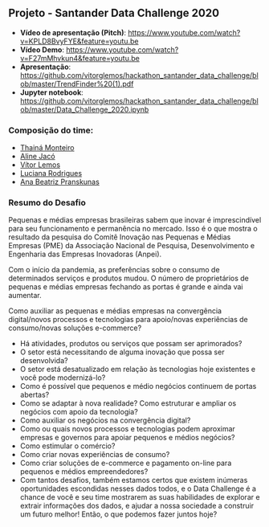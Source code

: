 ## Projeto - Santander Data Challenge 2020 

- **Vídeo de apresentação (Pitch)**: https://www.youtube.com/watch?v=KPLD8BvyFYE&feature=youtu.be
- **Vídeo Demo**: https://www.youtube.com/watch?v=F27mMhvkun4&feature=youtu.be
- **Apresentação**: https://github.com/vitorglemos/hackathon_santander_data_challenge/blob/master/TrendFinder%20(1).pdf
- **Jupyter notebook**: https://github.com/vitorglemos/hackathon_santander_data_challenge/blob/master/Data_Challenge_2020.ipynb

### Composição do time:

- [Thainá Monteiro](https://www.linkedin.com/in/thaina-monteiro/)
- [Aline Jacó](https://www.linkedin.com/in/aline-jacó-23476a76/)
- [Vítor Lemos](https://www.linkedin.com/in/vitorgamalemos/)
- [Luciana Rodrigues](https://www.linkedin.com/in/luciana-rodrigues-a8451aa3/)
- [Ana Beatriz Pranskunas](https://www.linkedin.com/in/ana-beatriz-pranskunas-292585101/)

### Resumo do Desafio

Pequenas e médias empresas brasileiras sabem que inovar é imprescindível para seu funcionamento e permanência no mercado. Isso é o que mostra o resultado da pesquisa do Comitê Inovação nas Pequenas e Médias Empresas (PME) da Associação Nacional de Pesquisa, Desenvolvimento e Engenharia das Empresas Inovadoras (Anpei).

Com o início da pandemia, as preferências sobre o consumo de determinados serviços e produtos mudou. O número de proprietários de pequenas e médias empresas fechando as portas é grande e ainda vai aumentar.


Como auxiliar as pequenas e médias empresas na convergência digital/novos processos e tecnologias para apoio/novas experiências de consumo/novas soluções e-commerce?

- Há atividades, produtos ou serviços que possam ser aprimorados?
- O setor está necessitando de alguma inovação que possa ser desenvolvida?
- O setor está desatualizado em relação às tecnologias hoje existentes e você pode modernizá-lo?
- Como é possível que pequenos e médio negócios continuem de portas abertas?
- Como se adaptar à nova realidade? Como estruturar e ampliar os negócios com apoio da tecnologia?
- Como auxiliar os negócios na convergência digital?
- Como ou quais novos processos e tecnologias podem aproximar empresas e governos para apoiar pequenos e médios negócios?
- Como estimular o comércio?
- Como criar novas experiências de consumo?
- Como criar soluções de e-commerce e pagamento on-line para pequenos e médios empreendedores?
- Com tantos desafios, também estamos certos que existem inúmeras oportunidades escondidas nesses dados todos, e o Data Challenge é a chance de você e seu time mostrarem as suas habilidades de explorar e extrair informações dos dados, e ajudar a nossa sociedade a construir um futuro melhor! Então, o que podemos fazer juntos hoje?
